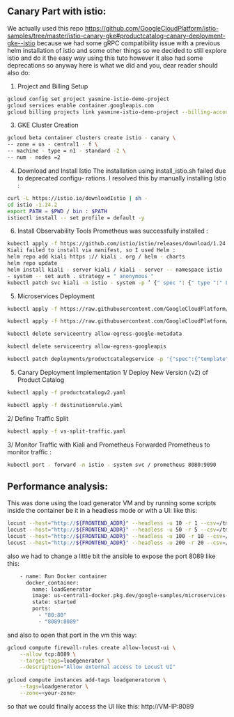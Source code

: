 ## Canary Part with istio:
We actually used this repo https://github.com/GoogleCloudPlatform/istio-samples/tree/master/istio-canary-gke#productcatalog-canary-deployment-gke--istio because we had some gRPC compatibility issue with a previous helm installation of istio and some other things so we decided to still explore istio and do it the easy way using this tuto however it also had some deprecations so anyway here is what we did and you, dear reader should also do:
1. Project and Billing Setup
```bash
gcloud config set project yasmine-istio-demo-project
gcloud services enable container.googleapis.com
gcloud billing projects link yasmine-istio-demo-project --billing-account=
```
3. GKE Cluster Creation
```bash
gcloud beta container clusters create istio - canary \
-- zone = us - central1 - f \
-- machine - type = n1 - standard -2 \
-- num - nodes =2
```

4. Download and Install Istio
The installation using install_istio.sh failed due to deprecated configu-
rations. I resolved this by manually installing Istio :
```bash
curl -L https://istio.io/downloadIstio | sh - 
cd istio -1.24.2
export PATH = $PWD / bin : $PATH
istioctl install -- set profile = default -y
```
6. Install Observability Tools
Prometheus was successfully installed :
```bash
kubectl apply -f https://github.com/istio/istio/releases/download/1.24.2/samples/addons/prometheus.yaml
Kiali failed to install via manifest, so I used Helm :
helm repo add kiali https :// kiali . org / helm - charts
helm repo update
helm install kiali - server kiali / kiali - server -- namespace istio
- system -- set auth . strategy = " anonymous "
kubectl patch svc kiali -n istio - system -p ’ {" spec ": {" type ":" LoadBalancer "}} ’
```
5. Microservices Deployment
```bash
kubectl apply -f https://raw.githubusercontent.com/GoogleCloudPlatform/microservices-demo/master/release/kubernetes-manifests.yaml

kubectl apply -f https://raw.githubusercontent.com/GoogleCloudPlatform/microservices-demo/master/release/istio-manifests.yaml

kubectl delete serviceentry allow-egress-google-metadata

kubectl delete serviceentry allow-egress-googleapis

kubectl patch deployments/productcatalogservice -p '{"spec":{"template":{"metadata":{"labels":{"version":"v1"}}}}}'
```

5. Canary Deployment Implementation
1/ Deploy New Version (v2) of Product Catalog

```bash
kubectl apply -f productcatalogv2.yaml

kubectl apply -f destinationrule.yaml
```
2/ Define Traffic Split
```bash
kubectl apply -f vs-split-traffic.yaml
```
3/ Monitor Traffic with Kiali and Prometheus Forwarded Prometheus to monitor traffic :
```bash
kubectl port - forward -n istio - system svc / prometheus 8080:9090
```

## Performance analysis:
This was done using the load generator VM and by running some scripts inside the container be it in a headless mode or with a UI:
like this:
```bash
locust --host="http://${FRONTEND_ADDR}" --headless -u 10 -r 1 --csv=/tmp/load_10_users
locust --host="http://${FRONTEND_ADDR}" --headless -u 50 -r 5 --csv=/tmp/load_50_users
locust --host="http://${FRONTEND_ADDR}" --headless -u 100 -r 10 --csv=/tmp/load_100_users
locust --host="http://${FRONTEND_ADDR}" --headless -u 200 -r 20 --csv=/tmp/load_200_users
```

also we had to change a little bit the ansible to expose the port 8089 like this:
```bash
    - name: Run Docker container
      docker_container:
        name: loadGenerator
        image: us-central1-docker.pkg.dev/google-samples/microservices-demo/loadgenerator:v0.10.2
        state: started
        ports:
          - "80:80"
          - "8089:8089"
```
and also to open that port in the vm this way:
```bash
gcloud compute firewall-rules create allow-locust-ui \
    --allow tcp:8089 \
    --target-tags=loadgenerator \
    --description="Allow external access to Locust UI"
    
gcloud compute instances add-tags loadgeneratorvm \
    --tags=loadgenerator \
    --zone=<your-zone>
```  
so that we could finally access the UI like this:
http://VM-IP:8089


